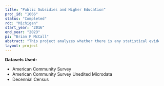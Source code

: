 ```yaml
---
title: "Public Subsidies and Higher Education"
proj_id: "1666"
status: "Completed"
rdc: "Michigan"
start_year: "2016"
end_year: "2023"
pi: "Brian P McCall"
abstract: "This project analyzes whether there is any statistical evidence that the tuition subsidies granted to those living in community taxing districts (CCTD) in Texas are capitalized into housing prices and rental rates. This research will analyze how changes in taxing district boundaries over time changes the college tuition individuals face and their probability of attending college. The project will also assess the robustness of earlier findings using alternative estimation techniques to account for both college proximity and the distance individuals live from CCTD boundaries."
layout: project
---
```


**Datasets Used:**

  - American Community Survey 
  - American Community Survey Unedited Microdata 
  - Decennial Census 

